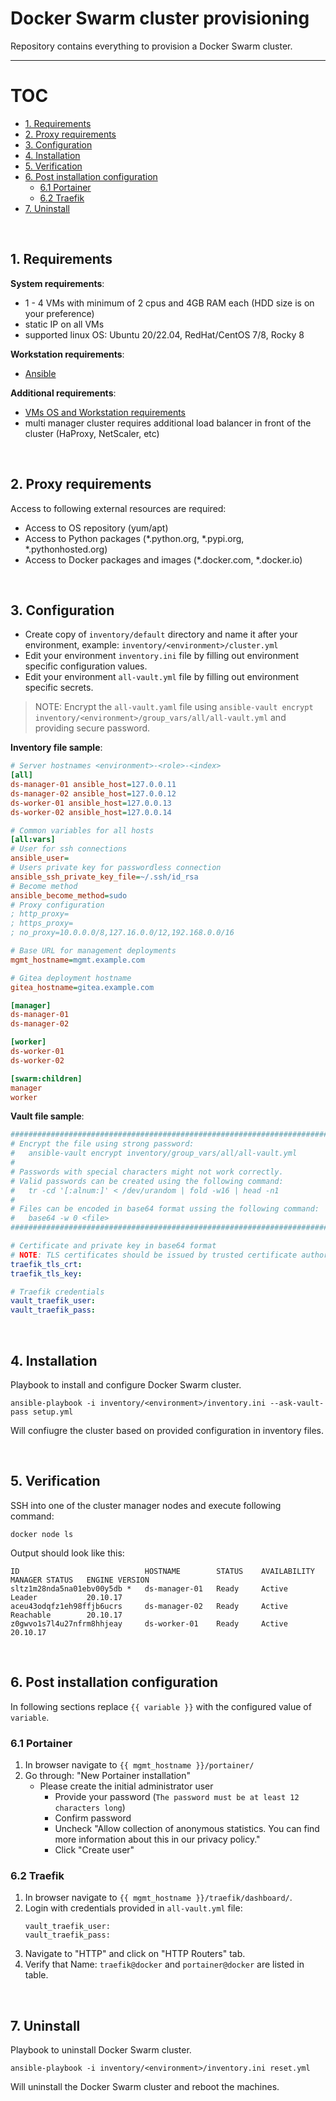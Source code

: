 # Docker Swarm cluster provisioning

Repository contains everything to provision a Docker Swarm cluster.

<hr>

# TOC

- [1. Requirements](#1-requirements)
- [2. Proxy requirements](#2-proxy-requirements)
- [3. Configuration](#3-configuration)
- [4. Installation](#4-installation)
- [5. Verification](#5-verification)
- [6. Post installation configuration](#6-post-installation-configuration)
  - [6.1 Portainer](#61-portainer)
  - [6.2 Traefik](#62-traefik)
- [7. Uninstall](#7-uninstall)

<br>

## 1. Requirements

**System requirements**:
- 1 - 4 VMs with minimum of 2 cpus and 4GB RAM each (HDD size is on your preference)
- static IP on all VMs
- supported linux OS: Ubuntu 20/22.04, RedHat/CentOS 7/8, Rocky 8

**Workstation requirements**:
- [Ansible](https://docs.ansible.com/ansible/latest/installation_guide/intro_installation.html)

**Additional requirements**:
- [VMs OS and Workstation requirements](docs/requirements.md)
- multi manager cluster requires additional load balancer in front of the cluster (HaProxy, NetScaler, etc)

<br>

## 2. Proxy requirements

Access to following external resources are required:

- Access to OS repository (yum/apt)
- Access to Python packages (*.python.org, *.pypi.org, *.pythonhosted.org)
- Access to Docker packages and images (*.docker.com, *.docker.io)

<br>

## 3. Configuration

- Create copy of `inventory/default` directory and name it after your environment, example: `inventory/<environment>/cluster.yml`
- Edit your environment `inventory.ini` file by filling out environment specific configuration values.
- Edit your environment `all-vault.yml` file by filling out environment specific secrets.

> NOTE: Encrypt the `all-vault.yaml` file using `ansible-vault encrypt inventory/<environment>/group_vars/all/all-vault.yml` and providing secure password.

**Inventory file sample**:

```ini
# Server hostnames <environment>-<role>-<index>
[all]
ds-manager-01 ansible_host=127.0.0.11
ds-manager-02 ansible_host=127.0.0.12
ds-worker-01 ansible_host=127.0.0.13
ds-worker-02 ansible_host=127.0.0.14

# Common variables for all hosts
[all:vars]
# User for ssh connections
ansible_user=
# Users private key for passwordless connection
ansible_ssh_private_key_file=~/.ssh/id_rsa
# Become method
ansible_become_method=sudo
# Proxy configuration
; http_proxy=
; https_proxy=
; no_proxy=10.0.0.0/8,127.16.0.0/12,192.168.0.0/16

# Base URL for management deployments
mgmt_hostname=mgmt.example.com

# Gitea deployment hostname
gitea_hostname=gitea.example.com

[manager]
ds-manager-01
ds-manager-02

[worker]
ds-worker-01
ds-worker-02

[swarm:children]
manager
worker
```

**Vault file sample**:

```yaml
#############################################################################################
# Encrypt the file using strong password:
#   ansible-vault encrypt inventory/group_vars/all/all-vault.yml
#
# Passwords with special characters might not work correctly.
# Valid passwords can be created using the following command:
#   tr -cd '[:alnum:]' < /dev/urandom | fold -w16 | head -n1
#
# Files can be encoded in base64 format ussing the following command:
#   base64 -w 0 <file>
#############################################################################################

# Certificate and private key in base64 format
# NOTE: TLS certificates should be issued by trusted certificate authority.
traefik_tls_crt:
traefik_tls_key:

# Traefik credentials
vault_traefik_user:
vault_traefik_pass:
```

<br>

## 4. Installation

Playbook to install and configure Docker Swarm cluster.

```shell
ansible-playbook -i inventory/<environment>/inventory.ini --ask-vault-pass setup.yml
```

Will confiugre the cluster based on provided configuration in inventory files.

<br>

## 5. Verification

SSH into one of the cluster manager nodes and execute following command:

```shell
docker node ls
```

Output should look like this:

```
ID                            HOSTNAME        STATUS    AVAILABILITY   MANAGER STATUS   ENGINE VERSION
sltz1m28nda5na01ebv00y5db *   ds-manager-01   Ready     Active         Leader           20.10.17
aceu43odqfz1eh98ffjb6ucrs     ds-manager-02   Ready     Active         Reachable        20.10.17
z0gwvo1s7l4u27nfrm8hhjeay     ds-worker-01    Ready     Active                          20.10.17
```

<br>

## 6. Post installation configuration

In following sections replace `{{ variable }}` with the configured value of `variable`.

### 6.1 Portainer

1. In browser navigate to `{{ mgmt_hostname }}/portainer/`
2. Go through: "New Portainer installation"
   - Please create the initial administrator user
      - Provide your password (`The password must be at least 12 characters long`)
      - Confirm password
      - Uncheck "Allow collection of anonymous statistics. You can find more information about this in our privacy policy."
      - Click "Create user"

### 6.2 Traefik

1. In browser navigate to `{{ mgmt_hostname }}/traefik/dashboard/`.
2. Login with credentials provided in `all-vault.yml` file:
    ```
    vault_traefik_user:
    vault_traefik_pass:
    ```
3. Navigate to "HTTP" and click on "HTTP Routers" tab.
4. Verify that Name: `traefik@docker` and `portainer@docker` are listed in table.

<br>

## 7. Uninstall

Playbook to uninstall Docker Swarm cluster.

```shell
ansible-playbook -i inventory/<environment>/inventory.ini reset.yml
```

Will uninstall the Docker Swarm cluster and reboot the machines.
